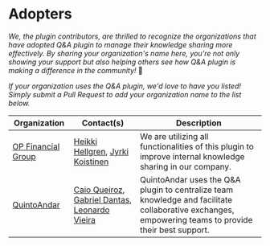 # Adopters

_We, the plugin contributors, are thrilled to recognize the organizations that have adopted Q&A plugin
to manage their knowledge sharing more effectively. By sharing your organization's name here, you're
not only showing your support but also helping others see how Q&A plugin is making a difference in
the community!_ 🙌

_If your organization uses the Q&A plugin, we'd love to have you listed!
Simply submit a Pull Request to add your organization name to the list below._

| Organization                                               | Contact(s)                                                                                    | Description                                                                                               |
| ---------------------------------------------------------- | --------------------------------------------------------------------------------------------- | --------------------------------------------------------------------------------------------------------- |
| [OP Financial Group](https://www.op.fi/op-financial-group) | [Heikki Hellgren](https://github.com/drodil), [Jyrki Koistinen](https://github.com/snyvision) | We are utilizing all functionalities of this plugin to improve internal knowledge sharing in our company. |
| [QuintoAndar](https://www.quintoandar.com.br/) | [Caio Queiroz](https://github.com/caioq), [Gabriel Dantas](https://github.com/gabriel-dantas98), [Leonardo Vieira](https://github.com/leonarhv) | QuintoAndar uses the Q&A plugin to centralize team knowledge and facilitate collaborative exchanges, empowering teams to provide their best support. |
